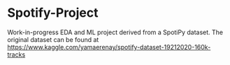 # Spotify-Project
Work-in-progress EDA and ML project derived from a SpotiPy dataset. The original dataset can be found at https://www.kaggle.com/yamaerenay/spotify-dataset-19212020-160k-tracks
